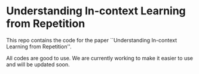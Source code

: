 # Understanding In-context Learning from Repetition
This repo contains the code for the paper ``Understanding In-context Learning from Repetition''.

All codes are good to use. We are currently working to make it easier to use and will be updated soon. 

<!-- ## Getting Started
We are currently working on the dependencies  -->
